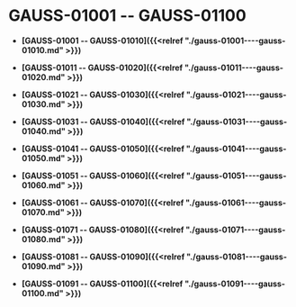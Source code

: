 # GAUSS-01001 -- GAUSS-01100<a name="ZH-CN_TOPIC_0302072909"></a>

-   **[GAUSS-01001 -- GAUSS-01010]({{<relref "./gauss-01001----gauss-01010.md" >}})**  

-   **[GAUSS-01011 -- GAUSS-01020]({{<relref "./gauss-01011----gauss-01020.md" >}})**  

-   **[GAUSS-01021 -- GAUSS-01030]({{<relref "./gauss-01021----gauss-01030.md" >}})**  

-   **[GAUSS-01031 -- GAUSS-01040]({{<relref "./gauss-01031----gauss-01040.md" >}})**  

-   **[GAUSS-01041 -- GAUSS-01050]({{<relref "./gauss-01041----gauss-01050.md" >}})**  

-   **[GAUSS-01051 -- GAUSS-01060]({{<relref "./gauss-01051----gauss-01060.md" >}})**  

-   **[GAUSS-01061 -- GAUSS-01070]({{<relref "./gauss-01061----gauss-01070.md" >}})**  

-   **[GAUSS-01071 -- GAUSS-01080]({{<relref "./gauss-01071----gauss-01080.md" >}})**  

-   **[GAUSS-01081 -- GAUSS-01090]({{<relref "./gauss-01081----gauss-01090.md" >}})**  

-   **[GAUSS-01091 -- GAUSS-01100]({{<relref "./gauss-01091----gauss-01100.md" >}})**  


